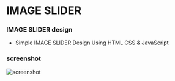 # IMAGE SLIDER
### IMAGE SLIDER design

- Simple IMAGE SLIDER Design Using HTML CSS & JavaScript

### screenshot

![screenshot](https://user-images.githubusercontent.com/121867811/215399500-43daabbe-0df3-4179-825b-c7ded4aa9fc1.png)

